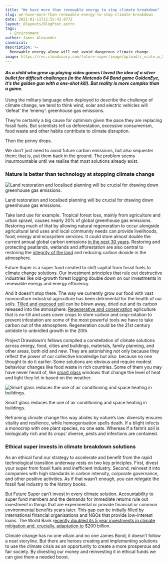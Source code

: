 ```yaml
---
title: "We have more than renewable energy to stop climate breakdown"
slug: we-have-more-than-renewable-energy-to-stop-climate-breakdown
date: 2021-01-11T22:55:43.077Z
layout: @layouts/BlogPost.astro
tags:
  - Environment
author: James Alexander
canonical:
description: >-
  Renewable energy alone will not avoid dangerous climate change.
image: https://res.cloudinary.com/future-super/image/upload/c_scale,w_240/v1613108533/town-forest-hills.jpg
---
```


#### _As a child who grew up playing video games I loved the idea of a silver bullet for difficult challenges (in the Nintendo 64 Bond game GoldenEye, it’s the golden gun with a one-shot kill). But reality is more complex than a game._

Using the military language often deployed to describe the challenge of climate change, we tend to think wind, solar and electric vehicles will ‘defeat’ the ‘enemy’: greenhouse gas emissions.

They’re certainly a big cause for optimism given the pace they are replacing fossil fuels. But scientists tell us deforestation, excessive consumerism, food waste and other habits contribute to climate disruption.

Then the penny drops.

We don’t just need to avoid future carbon emissions, but also sequester them; that is, put them back in the ground. The problem seems insurmountable until we realise that most solutions already exist.

### **Nature is better than technology at stopping climate change**

![Land restoration and localised planning will be crucial for drawing down greenhouse gas emissions. ](https://uploads-ssl.webflow.com/5ec37dbb4834014045cd346d/5ec37dbc4834014019cd3e1f_town-forest-hills-tiny.jpeg)

Land restoration and localised planning will be crucial for drawing down greenhouse gas emissions.

Take land use for example. Tropical forest loss, mainly from agriculture and urban sprawl, causes nearly 20% of global greenhouse gas emissions. Restoring much of that by allowing natural regeneration to occur alongside agricultural land uses and local community needs can provide livelihoods, food, energy and ecosystem services. It could store almost double the current annual global carbon emissions [in the next 30 years](https://www.drawdown.org/solutions/land-use/tropical-forests). Restoring and protecting peatlands, wetlands and afforestation are also central to restoring the [integrity of the land](https://www.drawdown.org/solutions/land-use) and reducing carbon dioxide in the atmosphere.

Future Super is a super fund created to shift capital from fossil fuels to climate change solutions. Our investment principles that rule out destructive industries like old-growth forest logging double down on our investments in renewable energy and energy efficiency.

And it doesn’t stop there. The way we currently grow our food with vast monoculture industrial agriculture has been detrimental for the health of our soils. [Tilled and exposed soil](https://en.wikipedia.org/wiki/Tillage) can be blown away, dried out and its carbon released into the atmosphere. [Regenerative and conservation](https://www.drawdown.org/solutions/food) agriculture that is no-till and uses cover crops to store carbon and crop-rotation to prevent infestation are some of the most powerful tools we have to take carbon out of the atmosphere. Regeneration could be the 21st century antidote to unbridled growth in the 20th.

Project Drawdown’s fellows compiled a constellation of climate solutions across energy, food, cities and buildings, materials, family planning, and other areas, both old and new. They are astonishing not only because they reflect the power of our collective knowledge but also  because no one thought to do it earlier. Some solutions are obvious and require modest behaviour changes like food waste in rich countries. Some of them you may have never heard of, like [smart glass](https://www.drawdown.org/solutions/buildings-and-cities/smart-glass) windows that change the level of heat and light they let in based on the weather.

![Smart glass reduces the use of air conditioning and space heating in buildings.](https://uploads-ssl.webflow.com/5ec37dbb4834014045cd346d/5ec37dbc483401091bcd3c9b_smart-glass-tiny.jpeg)

Smart glass reduces the use of air conditioning and space heating in buildings.

Reframing climate change this way abides by nature’s law: diversity ensures vitality and resilience, while homogenisation spells death. If a blight infects a monocrop with one plant species, no one eats. Whereas if a farm’s soil is biologically rich and its crops’ diverse, pests and infections are contained.

### **Ethical super invests in climate breakdown solutions**

As an ethical fund our strategy to accelerate and benefit from the rapid technological transition underway rests on two key principles. First, divest your super from fossil fuels and inefficient industry. Second, reinvest it into companies with high standards in carbon intensity, corporate governance, and other positive activities. As if that wasn’t enough, you can relegate the fossil fuel industry to the history books.

But Future Super can’t invest in every climate solution. Accountability to super fund members and the demands for immediate returns rule out investment in things that are experimental or provide financial or common environmental benefits years later. This gap can be initially filled by international financial organisations and NGOs that provide low-interest loans. The World Bank r[ecently doubled its 5 year investments in climate mitigation and, crucially, adaptation to](http://www.worldbank.org/en/news/press-release/2018/12/03/world-bank-group-announces-200-billion-over-five-years-for-climate-action) $200 billion.

Climate change has no one villain and no one James Bond, it doesn’t follow a neat storyline. But there are heroes creating and implementing solutions to use the climate crisis as an opportunity to create a more prosperous and fair society. By divesting our money and reinvesting it in ethical funds we can give them a needed boost.
